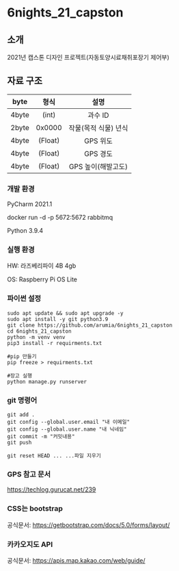 # 6nights_21_capston

## 소개
2021년 캡스톤 디자인 프로젝트(자동토양시료채취포장기 제어부)

## 자료 구조
|byte|형식|설명|
|:---:|:---:|:---:|
|4byte|(int)|과수 ID|
|2byte | 0x0000 | 작물(목적 식물) 년식 
|4byte|(Float)|GPS 위도|
|4byte|(Float)|GPS 경도|
|4byte|(Float)|GPS 높이(해발고도)|


### 개발 환경
PyCharm 2021.1

docker run -d -p 5672:5672 rabbitmq

Python 3.9.4

### 실행 환경
HW: 라즈베리파이 4B 4gb

OS: Raspberry Pi OS Lite

### 파이썬 설정
```
sudo apt update && sudo apt upgrade -y
sudo apt install -y git python3.9
git clone https://github.com/arumia/6nights_21_capston
cd 6nights_21_capston
python -m venv venv
pip3 install -r requirments.txt

#pip 만들기
pip freeze > requirments.txt

#장고 실행
python manage.py runserver
```

### git 명령어
```
git add .
git config --global.user.email "내 이메일"
git config --global.user.name "내 닉네임"
git commit -m "커밋내용"
git push

git reset HEAD ... ...파일 지우기
```

### GPS 참고 문서
https://techlog.gurucat.net/239

### CSS는 bootstrap
공식문서: https://getbootstrap.com/docs/5.0/forms/layout/

### 카카오지도 API
공식문서: https://apis.map.kakao.com/web/guide/
